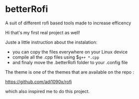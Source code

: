 # betterRofi
A suit of different rofi based tools made to increase efficency

Hi that's my first real project as well!

Juste a little instruction about the instalation:
- you can copy the files everywhere on your Linux device
- compile all the .cpp files using $```g++ *.cpp```
- and finaly move the .betterRofi folder to your .config file

The theme is one of the themes that are available on the repo :

https://github.com/adi1090x/rofi

which also inspired me to do this project.
